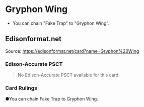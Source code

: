# Gryphon Wing

*   You can chain "Fake Trap" to "Gryphon Wing".

## Edisonformat.net

Source: https://edisonformat.net/card?name=Gryphon%20Wing

### Edison-Accurate PSCT

> No Edison-Accurate PSCT available for this card.

### Card Rulings

●You can chain Fake Trap to Gryphon Wing.
            